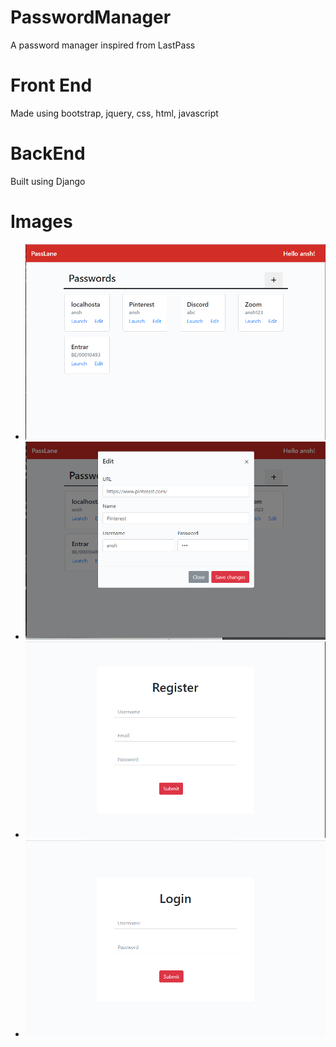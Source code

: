 # PasswordManager

A password manager inspired from LastPass

# Front End
Made using bootstrap, jquery, css, html, javascript

# BackEnd
Built using Django

# Images

- ![Img1](https://github.com/PythonicNoob/PasswordManager/blob/master/Images/Pic1.PNG)
- ![Img1](https://github.com/PythonicNoob/PasswordManager/blob/master/Images/Pic2.PNG)
- ![Img1](https://github.com/PythonicNoob/PasswordManager/blob/master/Images/Pic3.PNG)
- ![Img1](https://github.com/PythonicNoob/PasswordManager/blob/master/Images/Pic4.PNG)
